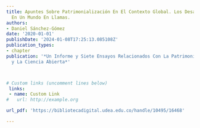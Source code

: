 ```yaml
---
title: Apuntes Sobre Patrimonialización En El Contexto Global. Los Desafíos Del Patrimonio
  En Un Mundo En Llamas.
authors:
- Daniel Sánchez-Gómez
date: '2020-01-01'
publishDate: '2024-01-08T17:25:13.085108Z'
publication_types:
- chapter
publication: '*Un Informe y Siete Ensayos Relacionados Con La Patrimonialización
  y La Ciencia Abierta*'



# Custom links (uncomment lines below)
 links:
 - name: Custom Link
#   url: http://example.org

url_pdf: 'https://bibliotecadigital.udea.edu.co/handle/10495/16468'

---
```

